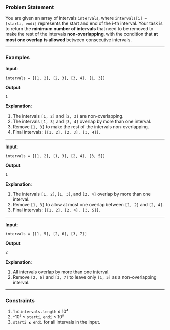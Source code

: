 ### **Problem Statement**

You are given an array of intervals `intervals`, where `intervals[i] = [starti, endi]` represents the start and end of the i-th interval. Your task is to return the **minimum number of intervals** that need to be removed to make the rest of the intervals **non-overlapping**, with the condition that **at most one overlap is allowed** between consecutive intervals.

---

### **Examples**

**Input**:

```plaintext
intervals = [[1, 2], [2, 3], [3, 4], [1, 3]]
```

**Output**:

```plaintext
1
```

**Explanation**:

1. The intervals `[1, 2]` and `[2, 3]` are non-overlapping.
2. The intervals `[1, 3]` and `[3, 4]` overlap by more than one interval.
3. Remove `[1, 3]` to make the rest of the intervals non-overlapping.
4. Final intervals: `[[1, 2], [2, 3], [3, 4]]`.

---

**Input**:

```plaintext
intervals = [[1, 2], [1, 3], [2, 4], [3, 5]]
```

**Output**:

```plaintext
1
```

**Explanation**:

1. The intervals `[1, 2]`, `[1, 3]`, and `[2, 4]` overlap by more than one interval.
2. Remove `[1, 3]` to allow at most one overlap between `[1, 2]` and `[2, 4]`.
3. Final intervals: `[[1, 2], [2, 4], [3, 5]]`.

---

**Input**:

```plaintext
intervals = [[1, 5], [2, 6], [3, 7]]
```

**Output**:

```plaintext
2
```

**Explanation**:

1. All intervals overlap by more than one interval.
2. Remove `[2, 6]` and `[3, 7]` to leave only `[1, 5]` as a non-overlapping interval.

---
### **Constraints**

1. 1 ≤ `intervals.length` ≤ 10⁴
2. -10⁵ ≤ `starti`, `endi` ≤ 10⁵
3. `starti ≤ endi` for all intervals in the input.
